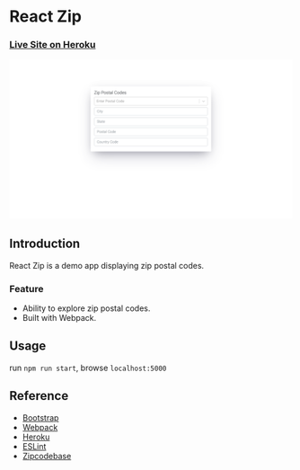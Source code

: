 # React Zip
### [Live Site on Heroku](https://serdarsen-react-zip.herokuapp.com/)

![React Zip](./screenshot.png)

## Introduction
React Zip is a demo app displaying zip postal codes.

### Feature
- Ability to explore zip postal codes.
- Built with Webpack.

## Usage
run `npm run start`, browse `localhost:5000`

## Reference
- [Bootstrap](https://getbootstrap.com/)
- [Webpack](https://webpack.js.org/)
- [Heroku](https://devcenter.heroku.com/categories/deployment)
- [ESLint](https://eslint.org/)
- [Zipcodebase](https://zipcodebase.com/)